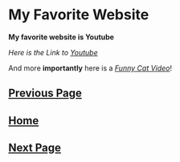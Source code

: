 # My Favorite Website

**My favorite website is Youtube**

*Here is the Link to [Youtube](http:///www.youtube.com)*

And more **importantly** here is a *[Funny Cat Video](https://youtu.be/JxS5E-kZc2s)*!

[Previous Page](Page2.md)
-
[Home](README.md)
-
[Next Page](Page4.md)
-
